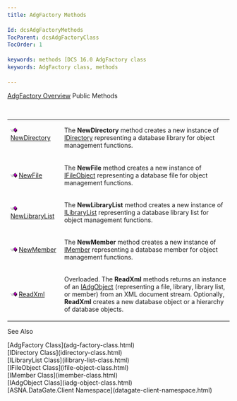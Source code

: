 ```yaml
---
title: AdgFactory Methods

Id: dcsAdgFactoryMethods
TocParent: dcsAdgFactoryClass
TocOrder: 1

keywords: methods [DCS 16.0 AdgFactory class
keywords: AdgFactory class, methods

---
```


[AdgFactory Overview](adg-factory-class.html) 
Public Methods

<br />

<table class="dtTABLE" id="table3" x-use-null-cells="x-use-null-cells" style="border-spacing: 0px" cellspacing="0">
          <colgroup span="1">
            <col span="1" style="WIDTH: 20%" />
            <col span="1" style="WIDTH: 70%" />
          </colgroup>
          <tr valign="top">
            <td colspan="1" rowspan="1">

<img alt="public property" src="images/public-method.gif" x-maintain-ratio="TRUE" width="15" height="11" border="0" /> [ NewDirectory](adg-factory-class-new-directory-method.html) 
</td>
            <td colspan="1" rowspan="1">

The **NewDirectory** method creates a new instance of [ IDirectory](idirectory-class.html) representing a database library for object management functions.
</td>
          </tr>
          <tr>
            <td colspan="1" rowspan="1">

<img alt="public property" src="images/public-method.gif" x-maintain-ratio="TRUE" width="15" height="11" border="0" /> [ NewFile](adg-factory-class-new-file-method.html) 
</td>
            <td colspan="1" rowspan="1">

The **NewFile** method creates a new instance of [ IFileObject](ifile-object-class.html) representing a database file for object management functions.
</td>
          </tr>
          <tr>
            <td colspan="1" rowspan="1">

<img alt="public property" src="images/public-method.gif" x-maintain-ratio="TRUE" width="15" height="11" border="0" /> [ NewLibraryList](adg-factory-class-new-library-list-method.html) 
</td>
            <td colspan="1" rowspan="1">

The **NewLibraryList** method creates a new instance of [ ILibraryList](ilibrary-list-class.html) representing a database library list for object management functions.
</td>
          </tr>
          <tr>
            <td colspan="1" rowspan="1">

<img alt="public property" src="images/public-method.gif" x-maintain-ratio="TRUE" width="15" height="11" border="0" /> [ NewMember](adg-factory-class-new-member-method.html) 
</td>
            <td colspan="1" rowspan="1">

The **NewMember** method creates a new instance of [ IMember](imember-class.html) representing a database member for object management functions.
</td>
          </tr>
          <tr>
            <td colspan="1" rowspan="1">

<img height="11" alt="public property" src="images/public-method.gif" width="15" border="0" x-maintain-ratio="TRUE" /> [ReadXml](adg-factory-class-read-xml-methods.html)
</td>
            <td colspan="1" rowspan="1">

Overloaded. The **ReadXml** methods returns an instance of an [ IAdgObject](iadg-object-class.html) (representing a file, library, library list, or member) from an XML document stream. Optionally, **ReadXml** creates a new database object or a hierarchy of database objects.
</td>
          </tr>
</table>

See Also

<dl />
      [AdgFactory Class](adg-factory-class.html)
      <br />
      [IDirectory Class](idirectory-class.html)
      <br />
      [ILibraryList Class](ilibrary-list-class.html)
      <br />
      [IFileObject Class](ifile-object-class.html)
      <br />
      [IMember Class](imember-class.html)
      <br />
      [IAdgObject Class](iadg-object-class.html)
      <br />
      [ASNA.DataGate.Client Namespace](datagate-client-namespace.html)

